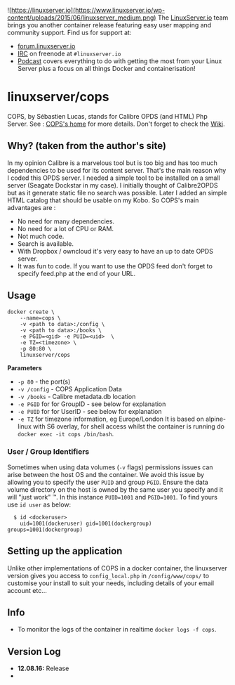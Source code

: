 ![https://linuxserver.io](https://www.linuxserver.io/wp-content/uploads/2015/06/linuxserver_medium.png)
The [LinuxServer.io](https://linuxserver.io) team brings you another container release featuring easy user mapping and community support. Find us for support at:
* [forum.linuxserver.io](https://forum.linuxserver.io)
* [IRC](https://www.linuxserver.io/index.php/irc/) on freenode at `#linuxserver.io`
* [Podcast](https://www.linuxserver.io/index.php/category/podcast/) covers everything to do with getting the most from your Linux Server plus a focus on all things Docker and containerisation!
# linuxserver/cops
COPS, by Sébastien Lucas, stands for Calibre OPDS (and HTML) Php Server.
See : [COPS's home](http://blog.slucas.fr/en/oss/calibre-opds-php-server) for more details.
Don't forget to check the [Wiki](https://github.com/seblucas/cops/wiki).
## Why? (taken from the author's site)
In my opinion Calibre is a marvelous tool but is too big and has too much
dependencies to be used for its content server.
That's the main reason why I coded this OPDS server. I needed a simple
tool to be installed on a small server (Seagate Dockstar in my case).
I initially thought of Calibre2OPDS but as it generate static file no
search was possible.
Later I added an simple HTML catalog that should be usable on my Kobo.
So COPS's main advantages are :
 * No need for many dependencies.
 * No need for a lot of CPU or RAM.
 * Not much code.
 * Search is available.
 * With Dropbox / owncloud it's very easy to have an up to date OPDS server.
 * It was fun to code.
If you want to use the OPDS feed don't forget to specify feed.php at the end of your URL.
## Usage
```
docker create \
    --name=cops \
    -v <path to data>:/config \
    -v <path to data>:/books \
    -e PGID=<gid> -e PUID=<uid>  \
    -e TZ=<timezone> \
    -p 80:80 \
    linuxserver/cops
```
**Parameters**
* `-p 80` - the port(s)
* `-v /config` - COPS Application Data
* `-v /books` - Calibre metadata.db location
* `-e PGID` for for GroupID - see below for explanation
* `-e PUID` for for UserID - see below for explanation
* `-e TZ` for timezone information, eg Europe/London
It is based on alpine-linux with S6 overlay, for shell access whilst the container is running do `docker exec -it cops /bin/bash`.
### User / Group Identifiers
Sometimes when using data volumes (`-v` flags) permissions issues can arise between the host OS and the container. We avoid this issue by allowing you to specify the user `PUID` and group `PGID`. Ensure the data volume directory on the host is owned by the same user you specify and it will "just work" ™.
In this instance `PUID=1001` and `PGID=1001`. To find yours use `id user` as below:
```
  $ id <dockeruser>
    uid=1001(dockeruser) gid=1001(dockergroup) groups=1001(dockergroup)
```
## Setting up the application 
Unlike other implementations of COPS in a docker container,  the linuxserver version gives you access to `config_local.php` in `/config/www/cops/` to customise your install to suit your needs, including details of your email account etc...
## Info
* To monitor the logs of the container in realtime `docker logs -f cops`.
## Version Log
+ **12.08.16:** Release
+ 
